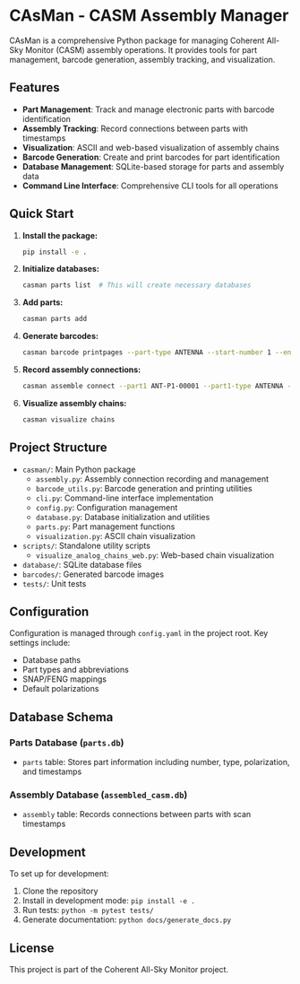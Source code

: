 # CAsMan - CASM Assembly Manager

CAsMan is a comprehensive Python package for managing Coherent All-Sky Monitor (CASM) assembly operations. It provides tools for part management, barcode generation, assembly tracking, and visualization.

## Features

- **Part Management**: Track and manage electronic parts with barcode identification
- **Assembly Tracking**: Record connections between parts with timestamps
- **Visualization**: ASCII and web-based visualization of assembly chains
- **Barcode Generation**: Create and print barcodes for part identification
- **Database Management**: SQLite-based storage for parts and assembly data
- **Command Line Interface**: Comprehensive CLI tools for all operations

## Quick Start

1. **Install the package:**
   ```bash
   pip install -e .
   ```

2. **Initialize databases:**
   ```bash
   casman parts list  # This will create necessary databases
   ```

3. **Add parts:**
   ```bash
   casman parts add
   ```

4. **Generate barcodes:**
   ```bash
   casman barcode printpages --part-type ANTENNA --start-number 1 --end-number 10
   ```

5. **Record assembly connections:**
   ```bash
   casman assemble connect --part1 ANT-P1-00001 --part1-type ANTENNA --part2 LNA-P1-00001 --part2-type LNA --polarization P1
   ```

6. **Visualize assembly chains:**
   ```bash
   casman visualize chains
   ```

## Project Structure

- `casman/`: Main Python package
  - `assembly.py`: Assembly connection recording and management
  - `barcode_utils.py`: Barcode generation and printing utilities
  - `cli.py`: Command-line interface implementation
  - `config.py`: Configuration management
  - `database.py`: Database initialization and utilities
  - `parts.py`: Part management functions
  - `visualization.py`: ASCII chain visualization
- `scripts/`: Standalone utility scripts
  - `visualize_analog_chains_web.py`: Web-based chain visualization
- `database/`: SQLite database files
- `barcodes/`: Generated barcode images
- `tests/`: Unit tests

## Configuration

Configuration is managed through `config.yaml` in the project root. Key settings include:

- Database paths
- Part types and abbreviations
- SNAP/FENG mappings
- Default polarizations

## Database Schema

### Parts Database (`parts.db`)
- `parts` table: Stores part information including number, type, polarization, and timestamps

### Assembly Database (`assembled_casm.db`)
- `assembly` table: Records connections between parts with scan timestamps

## Development

To set up for development:

1. Clone the repository
2. Install in development mode: `pip install -e .`
3. Run tests: `python -m pytest tests/`
4. Generate documentation: `python docs/generate_docs.py`

## License

This project is part of the Coherent All-Sky Monitor project.
